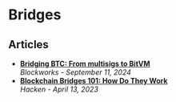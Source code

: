 # Bridges

## Articles

- [**Bridging BTC: From multisigs to BitVM**](https://blockworks.co/newsletter/research/issue/post_d08feb9f-1ecf-4108-85fe-878d48edd78d)
  <br/>_Blockworks - September 11, 2024_
- [**Blockchain Bridges 101: How Do They Work**](https://hacken.io/discover/blockchain-bridges/)
  <br/>_Hacken - April 13, 2023_
